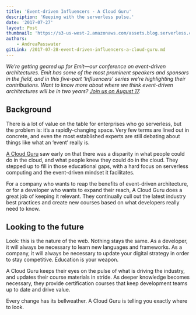 ```yaml
---
title: 'Event-driven Influencers - A Cloud Guru'
description: 'Keeping with the serverless pulse.'
date: '2017-07-27'
layout: Post
thumbnail: 'https://s3-us-west-2.amazonaws.com/assets.blog.serverless.com/ACloudGuru.png'
authors:
    - AndreaPasswater
gitLink: /2017-07-28-event-driven-influencers-a-cloud-guru.md
---
```


*We’re getting geared up for Emit—our conference on event-driven architectures. Emit has some of the most prominent speakers and sponsors in the field, and in this five-part ‘Influencers’ series we’re highlighting their contributions. Want to know more about where we think event-driven architectures will be in two years? [Join us on August 17](http://www.emitconference.com).*

## Background

There is a lot of value on the table for enterprises who go serverless, but the problem is: it’s a rapidly-changing space. Very few terms are lined out in concrete, and even the most established experts are still debating about things like what an ‘event’ really is. 

[A Cloud Guru](https://www.acloud.guru/) saw early on that there was a disparity in what people could do in the cloud, and what people knew they could do in the cloud. They stepped up to fill in those educational gaps, with a hard focus on serverless computing and the event-driven mindset it facilitates.

For a company who wants to reap the benefits of event-driven architecture, or for a developer who wants to expand their reach, A Cloud Guru does a great job of keeping it relevant. They continually cull out the latest industry best practices and create new courses based on what developers really need to know.

## Looking to the future

Look: this is the nature of the web. Nothing stays the same. As a developer, it will always be necessary to learn new languages and frameworks. As a company, it will always be necessary to update your digital strategy in order to stay competitive. Education is your weapon.

A Cloud Guru keeps their eyes on the pulse of what is driving the industry, and updates their course materials in stride. As deeper knowledge becomes necessary, they provide certification courses that keep development teams up to date and drive value.

Every change has its bellweather. A Cloud Guru is telling you exactly where to look.
